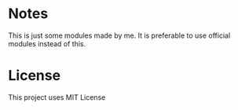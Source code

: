 # Notes
This is just some modules made by me. It is preferable to use official modules instead of this.
# License
This project uses MIT License
